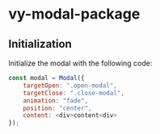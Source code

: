 # vy-modal-package

## Initialization

Initialize the modal with the following code:

```javascript
const modal = Modal({
    targetOpen: ".open-modal",
    targetClose: ".close-modal",
    animation: "fade",
    position: "center",
    content: <div>content<div>
});
